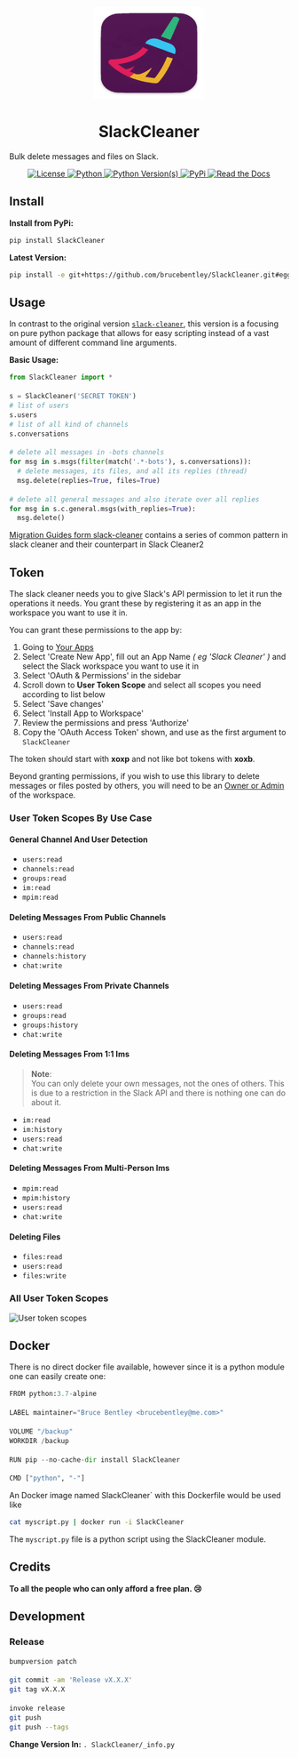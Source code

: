 <p align="center">
  <a href="https://github.com/brucebentley/SlackCleaner">
    <img src="./logo.png" alt="SlackCleaner" width="200" height="165">
  </a>
</p>

<h1 align="center">SlackCleaner</h1>

Bulk delete messages and files on Slack.

<p align="center">
  <a href="https://github.com/brucebentley/SlackCleaner/blob/main/LICENSE">
    <img src="https://img.shields.io/github/license/brucebentley/SlackCleaner" alt="License">
  </a>
  <a href="https://github.com/brucebentley/SlackCleaner/actions">
    <img src="https://github.com/brucebentley/SlackCleaner/actions/workflows/python/badge.svg" alt="Python">
  </a>
  <a href="https://pypi.python.org/pypi/SlackCleaner">
    <img src="https://img.shields.io/pypi/pyversions/SlackCleaner" alt="Python Version(s)">
  </a>
  <a href="https://pypi.python.org/pypi/SlackCleaner">
    <img src="https://img.shields.io/pypi/v/SlackCleaner" alt="PyPi" >
  </a>
  <a href="https://SlackCleaner.readthedocs.io/en/latest/">
    <img src="https://img.shields.io/readthedocs/SlackCleaner/latest" alt="Read the Docs">
  </a>
</p>

## Install

**Install from PyPi:**
```bash
pip install SlackCleaner
```

**Latest Version:**
```bash
pip install -e git+https://github.com/brucebentley/SlackCleaner.git#egg=SlackCleaner
```
## Usage

In contrast to the original version [`slack-cleaner`](https://github.com/kfei/slack-cleaner), this version is a focusing on pure python package that allows for easy scripting instead of a vast amount of different command line arguments.

**Basic Usage:**

```python
from SlackCleaner import *

s = SlackCleaner('SECRET TOKEN')
# list of users
s.users
# list of all kind of channels
s.conversations

# delete all messages in -bots channels
for msg in s.msgs(filter(match('.*-bots'), s.conversations)):
  # delete messages, its files, and all its replies (thread)
  msg.delete(replies=True, files=True)

# delete all general messages and also iterate over all replies
for msg in s.c.general.msgs(with_replies=True):
  msg.delete()
```

[Migration Guides form slack-cleaner](https://github.com/sgratzl/slack-cleaner/issues/79) contains a series of common pattern in slack cleaner and their counterpart in Slack Cleaner2

## Token

The slack cleaner needs you to give Slack's API permission to let it run the operations it needs. You grant these by registering it as an app in the workspace you want to use it in.

You can grant these permissions to the app by:

1. Going to [Your Apps](https://api.slack.com/apps)
2. Select 'Create New App', fill out an App Name _( eg 'Slack Cleaner' )_ and select the Slack workspace you want to use it in
3. Select 'OAuth & Permissions' in the sidebar
4. Scroll down to **User Token Scope** and select all scopes you need according to list below
5. Select 'Save changes'
6. Select 'Install App to Workspace'
7. Review the permissions and press 'Authorize'
8. Copy the 'OAuth Access Token' shown, and use as the first argument to `SlackCleaner`

The token should start with **xoxp** and not like bot tokens with **xoxb**.

Beyond granting permissions, if you wish to use this library to delete messages or files posted by others, you will need to be an [Owner or Admin](https://get.slack.help/hc/en-us/articles/218124397-Change-a-member-s-role) of the workspace.

### User Token Scopes By Use Case

#### General Channel And User Detection

- `users:read`
- `channels:read`
- `groups:read`
- `im:read`
- `mpim:read`

#### Deleting Messages From Public Channels

- `users:read`
- `channels:read`
- `channels:history`
- `chat:write`

#### Deleting Messages From Private Channels

- `users:read`
- `groups:read`
- `groups:history`
- `chat:write`

#### Deleting Messages From 1:1 Ims

> **Note**:  
> You can only delete your own messages, not the ones of others. This is due to a restriction in the Slack API and there is nothing one can do about it.

- `im:read`
- `im:history`
- `users:read`
- `chat:write`

#### Deleting Messages From Multi-Person Ims

- `mpim:read`
- `mpim:history`
- `users:read`
- `chat:write`

#### Deleting Files

- `files:read`
- `users:read`
- `files:write`

### All User Token Scopes

![User token scopes](https://user-images.githubusercontent.com/4129778/81291893-f20b9580-906a-11ea-80a8-f19f3e6878e9.png)

## Docker

There is no direct docker file available, however since it is a python module one can easily create one: 

```py
FROM python:3.7-alpine

LABEL maintainer="Bruce Bentley <brucebentley@me.com>"

VOLUME "/backup"
WORKDIR /backup

RUN pip --no-cache-dir install SlackCleaner

CMD ["python", "-"]
```

An Docker image named  SlackCleaner` with this Dockerfile would be used like

```bash
cat myscript.py | docker run -i SlackCleaner
```

The `myscript.py` file is a python script using the SlackCleaner module.

## Credits

**To all the people who can only afford a free plan. :cry:**


## Development

### Release

```bash
bumpversion patch

git commit -am 'Release vX.X.X'
git tag vX.X.X

invoke release
git push
git push --tags
```

**Change Version In:** `. SlackCleaner/_info.py`
